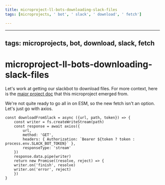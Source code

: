```yaml
---
title: microproject-ll-bots-downloading-slack-files
tags: [microprojects, ' bot', ' slack', ' download', ' fetch']

---
```


---
tags: microprojects, bot, download, slack, fetch
---

# microproject-ll-bots-downloading-slack-files

Let's work at getting our slackbot to download files. For more context, here is the [major project doc](https://hackmd.io/-ACxwUVYQcKOh3NG-195dA) that this microproject emerged from.

We're not quite ready to go all in on ESM, so the new fetch isn't an option. Let's just go with axios.

```
const downloadFromSlack = async ({url, path, token}) => {
    const writer = fs.createWriteStream(path)
    const response = await axios({
        url,
        method: 'GET',
        headers: { Authorization: `Bearer ${token ? token : process.env.SLACK_BOT_TOKEN}` },
        responseType: 'stream'
    })
    response.data.pipe(writer)
    return new Promise((resolve, reject) => {
    writer.on('finish', resolve)
    writer.on('error', reject)
    })
}
```